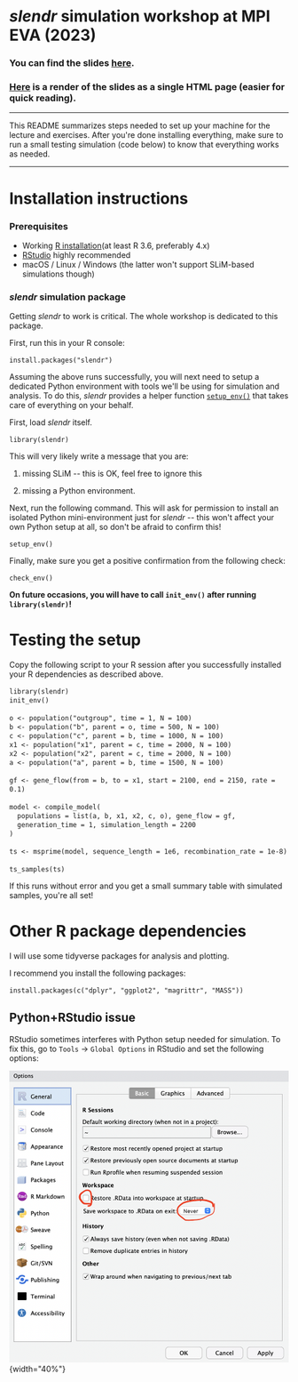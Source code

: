 # _slendr_ simulation workshop at MPI EVA (2023)

### You can find the slides [here]().

### [Here]() is a render of the slides as a single HTML page (easier for quick reading).

------------------------------------------------------------------------

This README summarizes steps needed to set up your machine for the lecture and exercises. After you're done installing everything, make sure to run a small testing simulation (code below) to know that everything works as needed.

------------------------------------------------------------------------

# Installation instructions

### Prerequisites

-   Working [R installation](https://cloud.r-project.org)(at least R 3.6, preferably 4.x)
-   [RStudio](https://www.rstudio.com/products/rstudio/download/) highly recommended
-   macOS / Linux / Windows (the latter won't support SLiM-based simulations though)

### *slendr* simulation package

Getting *slendr* to work is critical. The whole workshop is dedicated to this package.

First, run this in your R console:

    install.packages("slendr")

Assuming the above runs successfully, you will next need to setup a dedicated Python environment with tools we'll be using for simulation and analysis. To do this, *slendr* provides a helper function [`setup_env()`](https://www.slendr.net/reference/setup_env.html) that takes care of everything on your behalf.

First, load *slendr* itself.

    library(slendr)

This will very likely write a message that you are:

1.  missing SLiM -- this is OK, feel free to ignore this

2.  missing a Python environment.

Next, run the following command. This will ask for permission to install an isolated Python mini-environment just for *slendr* -- this won't affect your own Python setup at all, so don't be afraid to confirm this!

    setup_env()

Finally, make sure you get a positive confirmation from the following check:

    check_env()
    
**On future occasions, you will have to call `init_env()` after running `library(slendr)`!**

# Testing the setup

Copy the following script to your R session after you successfully installed your R dependencies as described above.

    library(slendr)
    init_env()

    o <- population("outgroup", time = 1, N = 100)
    b <- population("b", parent = o, time = 500, N = 100)
    c <- population("c", parent = b, time = 1000, N = 100)
    x1 <- population("x1", parent = c, time = 2000, N = 100)
    x2 <- population("x2", parent = c, time = 2000, N = 100)
    a <- population("a", parent = b, time = 1500, N = 100)

    gf <- gene_flow(from = b, to = x1, start = 2100, end = 2150, rate = 0.1)

    model <- compile_model(
      populations = list(a, b, x1, x2, c, o), gene_flow = gf,
      generation_time = 1, simulation_length = 2200
    )

    ts <- msprime(model, sequence_length = 1e6, recombination_rate = 1e-8)

    ts_samples(ts)

If this runs without error and you get a small summary table with simulated samples, you're all set!


# Other R package dependencies

I will use some tidyverse packages for analysis and plotting.

I recommend you install the following packages:

    install.packages(c("dplyr", "ggplot2", "magrittr", "MASS"))
    

## Python+RStudio issue

RStudio sometimes interferes with Python setup needed for simulation. To fix this, go to `Tools` -\> `Global Options` in RStudio and set the following options:

![](images/rstudio_setting.png){width="40%"}
